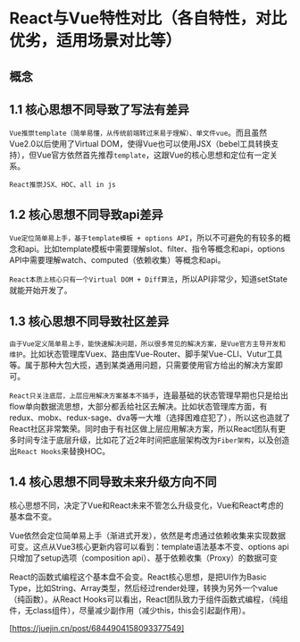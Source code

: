 # React与Vue特性对比（各自特性，对比优劣，适用场景对比等）

## 概念


<!-- ## 核心思想不同
- Vue早期定位是尽可能的`降低前端开发`的门槛,所以Vue推崇灵活易用（`渐进式开发体验`），`数据可变`，`双向数据绑定`（依赖收集）。 -->


## 1.1 核心思想不同导致了写法有差异
`Vue推崇template（简单易懂，从传统前端转过来易于理解）、单文件vue`。而且虽然Vue2.0以后使用了Virtual DOM，使得Vue也可以使用JSX（bebel工具转换支持），但Vue官方依然首先推荐`template`，这跟Vue的核心思想和定位有一定关系。

`React推崇JSX、HOC、all in js`

## 1.2 核心思想不同导致api差异

`Vue定位简单易上手，基于template模板 + options API`，所以不可避免的有较多的概念和api。比如template模板中需要理解slot、filter、指令等概念和api，options API中需要理解watch、computed（依赖收集）等概念和api。

`React本质上核心只有一个Virtual DOM + Diff算法`，所以API非常少，知道setState就能开始开发了。

## 1.3 核心思想不同导致社区差异
`由于Vue定义简单易上手，能快速解决问题，所以很多常见的解决方案，是Vue官方主导开发和维护`。比如状态管理库Vuex、路由库Vue-Router、脚手架Vue-CLI、Vutur工具等。属于那种大包大揽，遇到某类通用问题，只需要使用官方给出的解决方案即可。

`React只关注底层，上层应用解决方案基本不插手`，连最基础的状态管理早期也只是给出flow单向数据流思想，大部分都丢给社区去解决。比如状态管理库方面，有redux、mobx、redux-sage、dva等一大堆（选择困难症犯了），所以这也造就了React社区非常繁荣。同时由于有社区做上层应用解决方案，所以React团队有更多时间专注于底层升级，比如花了近2年时间把底层架构改为`Fiber架构`，以及创造出`React Hooks`来替换HOC。 

## 1.4 核心思想不同导致未来升级方向不同

核心思想不同，决定了Vue和React未来不管怎么升级变化，Vue和React考虑的基本盘不变。

Vue依然会定位简单易上手（渐进式开发），依然是考虑通过依赖收集来实现数据可变。这点从Vue3核心更新内容可以看到：template语法基本不变、options api只增加了setup选项（composition api）、基于依赖收集（Proxy）的数据可变

React的函数式编程这个基本盘不会变。React核心思想，是把UI作为Basic Type，比如String、Array类型，然后经过render处理，转换为另外一个value（纯函数）。从React Hooks可以看出，React团队致力于组件函数式编程，（纯组件，无class组件），尽量减少副作用（减少this，this会引起副作用）。


[https://juejin.cn/post/6844904158093377549]
